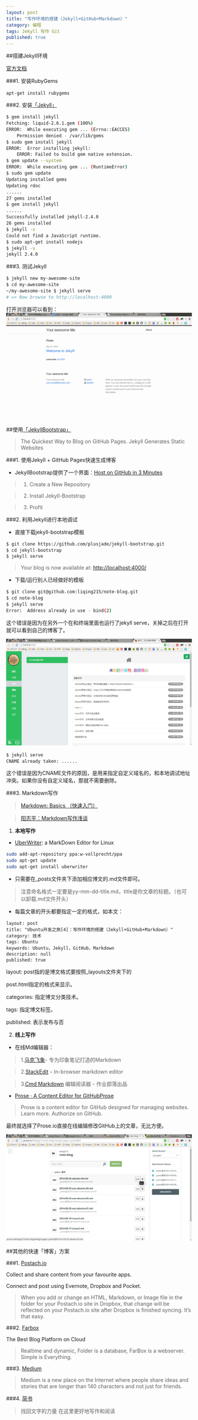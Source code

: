 ```yaml
---
layout: post
title: "写作环境的搭建（Jekyll+GitHub+Markdown）"
category: 编程
tags: Jekyll 写作 Git
published: true
---
```


##搭建Jekyll环境

[官方文档](http://jekyllcn.com/docs/installation/)

###1. 安装RubyGems

`apt-get install rubygems`

###2. 安装[「Jekyll」](http://jekyllcn.com/)

```sh
$ gem install jekyll
Fetching: liquid-2.6.1.gem (100%)
ERROR:  While executing gem ... (Errno::EACCES)
    Permission denied - /var/lib/gems
$ sudo gem install jekyll
ERROR:  Error installing jekyll:
	ERROR: Failed to build gem native extension.
$ gem update --system
ERROR:  While executing gem ... (RuntimeError)
$ sudo gem update
Updating installed gems
Updating rdoc
......
27 gems installed
$ gem install jekyll
......
Successfully installed jekyll-2.4.0
26 gems installed
$ jekyll -v
Could not find a JavaScript runtime.
$ sudo apt-get install nodejs
$ jekyll -v
jekyll 2.4.0
```

###3. 测试Jekyll

```sh
$ jekyll new my-awesome-site
$ cd my-awesome-site
~/my-awesome-site $ jekyll serve
# => Now browse to http://localhost:4000
```

打开浏览器可以看到：
![3](/public/img/tech/0926-3.png)


##使用[「JekyllBootstrap」](http://jekyllbootstrap.com/)

> The Quickest Way to Blog on GitHub Pages.
> Jekyll Generates Static Websites

###1. 使用Jekyll + GitHub Pages快速生成博客

- JekyllBootstrap提供了一个界面：[Host on GitHub in 3 Minutes](http://jekyllbootstrap.com/usage/jekyll-quick-start.html)

> 1. Create a New Repository

> 2. Install Jekyll-Bootstrap

> 3. Profit

###2. 利用Jekyll进行本地调试

- 直接下载jekyll-bootstrap模板

```sh
$ git clone https://github.com/plusjade/jekyll-bootstrap.git
$ cd jekyll-bootstrap
$ jekyll serve
```

> Your blog is now available at: [http://localhost:4000/](http://localhost:4000/)

- 下载/运行别人已经做好的模板

```sh
$ git clone git@github.com:liqing215/note-blog.git
$ cd note-blog
$ jekyll serve
Error:  Address already in use - bind(2)
```

这个错误是因为在另外一个在和终端里面也运行了jekyll serve，关掉之后在打开就可以看到自己的博客了。

![4](/public/img/tech/0926-4.png)

```sh
$ jekyll serve
CNAME already taken: ......
```

这个错误是因为CNAME文件的原因，是用来指定自定义域名的，和本地调试地址冲突。如果你没有自定义域名，那就不需要删除。


###3. Markdown写作

> [Markdown: Basics （快速入门）](http://wowubuntu.com/markdown/basic.html)

> [阳志平：Markdown写作浅谈](http://www.yangzhiping.com/tech/r-markdown-knitr.html)

1) **本地写作**

- [UberWriter](http://jonathanmh.com/uberwriter-a-markdown-editor-for-linux/): a MarkDown Editor for Linux

```sh
sudo add-apt-repository ppa:w-vollprecht/ppa
sudo apt-get update
sudo apt-get install uberwriter
```

- 只需要在_posts文件夹下添加相应博文的.md文件即可。

> 注意命名格式一定要是yy-mm-dd-title.md，title是你文章的标题。（也可以卸载.md文件开头）

- 每篇文章的开头都要指定一定的格式，如本文：

```
layout: post
title: "Ubuntu开发之旅[4]：写作环境的搭建（Jekyll+GitHub+Markdown）"
category: 技术
tags: Ubuntu
keywords: Ubuntu，Jekyll，GitHub，Markdown
description: null
published: true
```

layout: post指的是博文格式要按照_layouts文件夹下的

post.html指定的格式来显示。

categories: 指定博文分类技术。

tags: 指定博文标签。

published: 表示发布与否

2) **线上写作**

- 在线Md编辑器：

> 1.[马克飞象](http://maxiang.info)- 专为印象笔记打造的Markdown

> 2.[StackEdit](https://stackedit.io/) – In-browser markdown editor

> 3.[Cmd Markdown](https://www.zybuluo.com/mdeditor) 编辑阅读器 - 作业部落出品

- [Prose · A Content Editor for GitHubProse](http://prose.io)

> Prose is a content editor for GitHub designed for managing websites. Learn more. Authorize on GitHub.

最终就选择了Prose.io直接在线编辑修改GitHub上的文章，无比方便。

![5](/public/img/tech/0926-5.png)


##其他的快速「博客」方案

###1. [Postach.io](http://postach.io)

Collect and share content from your favourite apps.

Connect and post using Evernote, Dropbox and Pocket.

> When you add or change an HTML, Markdown, or Image file in the folder for your Postach.io site in Dropbox, that change will be reflected on your Postach.io site after Dropbox is finished syncing. It’s that easy.

###2. [Farbox](https://www.farbox.com/)

The Best Blog Platform on Cloud
 
> Realtime and dynamic, Folder is a database, FarBox is a webserver. Simple is Everything. 

###3. [Medium](https://medium.com/about/welcome-to-medium-9e53ca408c48)

> Medium is a new place on the Internet where people share ideas and stories that are longer than 140 characters and not just for friends. 

###4. [简书](http://www.jianshu.com/)

> 找回文字的力量 在这里更好地写作和阅读